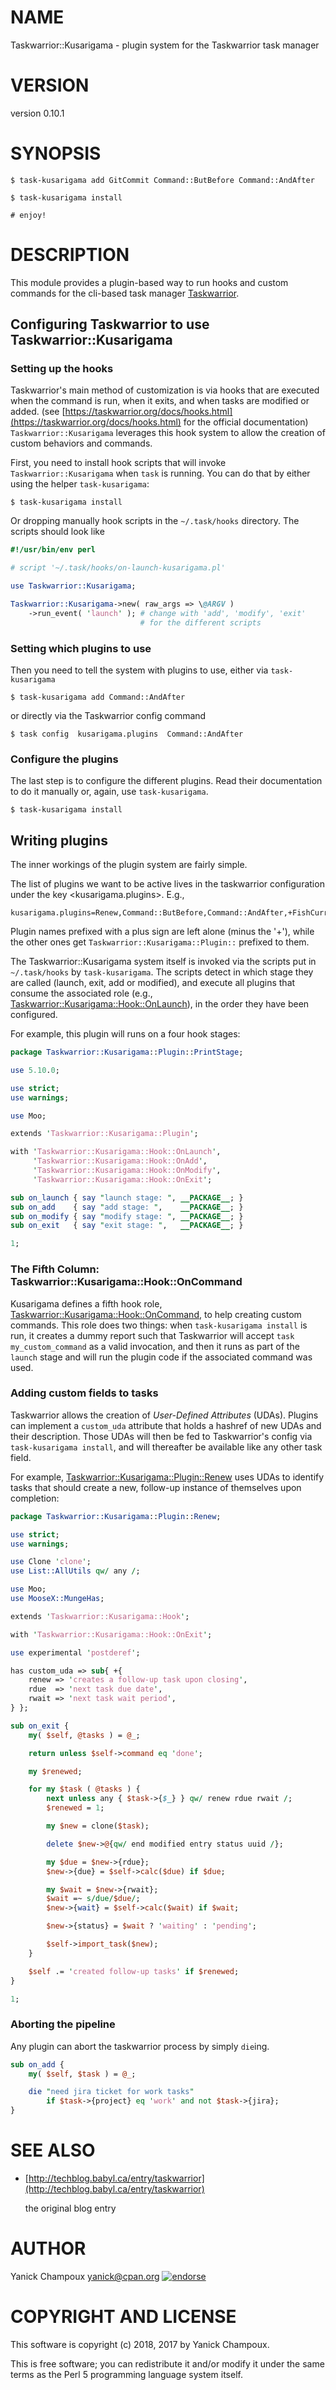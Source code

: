 # NAME

Taskwarrior::Kusarigama - plugin system for the Taskwarrior task manager

# VERSION

version 0.10.1

# SYNOPSIS

```
$ task-kusarigama add GitCommit Command::ButBefore Command::AndAfter

$ task-kusarigama install

# enjoy!
```

# DESCRIPTION

This module provides a plugin-based way to run hooks and custom
commands for the 
cli-based task manager [Taskwarrior](http://taskwarrior.org/).

## Configuring Taskwarrior to use Taskwarrior::Kusarigama

### Setting up the hooks

Taskwarrior's main method of customization is via hooks
that are executed when the command is run, when it exits, and when
tasks are modified or added. (see [https://taskwarrior.org/docs/hooks.html](https://taskwarrior.org/docs/hooks.html)
for the official documentation) `Taskwarrior::Kusarigama` leverages this
hook system to allow the creation of custom behaviors and commands.

First, you need to install hook scripts that will invoke `Taskwarrior::Kusarigama`
when `task` is running. You can do that by either using the helper `task-kusarigama`:

```
$ task-kusarigama install
```

Or dropping manually hook scripts in the `~/.task/hooks` directory. The scripts
should look like

```perl
#!/usr/bin/env perl

# script '~/.task/hooks/on-launch-kusarigama.pl'

use Taskwarrior::Kusarigama;

Taskwarrior::Kusarigama->new( raw_args => \@ARGV )
    ->run_event( 'launch' ); # change with 'add', 'modify', 'exit' 
                             # for the different scripts
```

### Setting which plugins to use

Then you need to tell the system with plugins to use, 
either via `task-kusarigama`

```
$ task-kusarigama add Command::AndAfter
```

or directly via the Taskwarrior config command

```
$ task config  kusarigama.plugins  Command::AndAfter
```

### Configure the plugins

The last step is to configure the different plugins. Read their 
documentation to do it manually or, again, use `task-kusarigama`.

```
$ task-kusarigama install
```

## Writing plugins

The inner workings of the plugin system are fairly simple.

The list of plugins we want to be active lives in the taskwarrior
configuration under the key <kusarigama.plugins>. E.g.,

```
kusarigama.plugins=Renew,Command::ButBefore,Command::AndAfter,+FishCurrent
```

Plugin names prefixed with a plus sign are left alone (minus the '+'),
while the other ones get `Taskwarrior::Kusarigama::Plugin::` prefixed to
them.

The Taskwarrior::Kusarigama system itself is invoked via the 
scripts put in `~/.task/hooks` by `task-kusarigama`. The scripts
detect in which stage they are called (launch, exit, add or modified),
and execute all plugins that consume the associated role (e.g., 
[Taskwarrior::Kusarigama::Hook::OnLaunch](https://metacpan.org/pod/Taskwarrior::Kusarigama::Hook::OnLaunch)), in the order they have been 
configured. 

For example, this plugin will runs on a four hook stages:

```perl
package Taskwarrior::Kusarigama::Plugin::PrintStage;

use 5.10.0;

use strict;
use warnings;

use Moo;

extends 'Taskwarrior::Kusarigama::Plugin';

with 'Taskwarrior::Kusarigama::Hook::OnLaunch',
     'Taskwarrior::Kusarigama::Hook::OnAdd',
     'Taskwarrior::Kusarigama::Hook::OnModify',
     'Taskwarrior::Kusarigama::Hook::OnExit';

sub on_launch { say "launch stage: ", __PACKAGE__; }
sub on_add    { say "add stage: ",    __PACKAGE__; }
sub on_modify { say "modify stage: ", __PACKAGE__; }
sub on_exit   { say "exit stage: ",   __PACKAGE__; }

1;
```

### The Fifth Column: Taskwarrior::Kusarigama::Hook::OnCommand

Kusarigama defines a fifth hook role,
[Taskwarrior::Kusarigama::Hook::OnCommand](https://metacpan.org/pod/Taskwarrior::Kusarigama::Hook::OnCommand), to help creating
custom commands. This role does two things: when
`task-kusarigama install` is run, it creates a dummy report
such that Taskwarrior will accept `task my_custom_command` as a 
valid invocation, and then it runs as part of the `launch`
stage and will run the plugin code if the associated command was used.

### Adding custom fields to tasks

Taskwarrior allows the creation of _User-Defined Attributes_ (UDAs). Plugins
can implement a `custom_uda` attribute that holds a hashref of 
new UDAs and their description. Those UDAs will then be fed to Taskwarrior's
config via `task-kusarigama install`, and will thereafter be available like
any other task field.

For example, [Taskwarrior::Kusarigama::Plugin::Renew](https://metacpan.org/pod/Taskwarrior::Kusarigama::Plugin::Renew) uses UDAs
to identify tasks that should create a new, follow-up instance
of themselves upon completion:

```perl
package Taskwarrior::Kusarigama::Plugin::Renew;

use strict;
use warnings;

use Clone 'clone';
use List::AllUtils qw/ any /;

use Moo;
use MooseX::MungeHas;

extends 'Taskwarrior::Kusarigama::Hook';

with 'Taskwarrior::Kusarigama::Hook::OnExit';

use experimental 'postderef';

has custom_uda => sub{ +{
    renew => 'creates a follow-up task upon closing',
    rdue  => 'next task due date',
    rwait => 'next task wait period',
} };

sub on_exit {
    my( $self, @tasks ) = @_;

    return unless $self->command eq 'done';

    my $renewed;

    for my $task ( @tasks ) {
        next unless any { $task->{$_} } qw/ renew rdue rwait /;
        $renewed = 1;

        my $new = clone($task);

        delete $new->@{qw/ end modified entry status uuid /};

        my $due = $new->{rdue};
        $new->{due} = $self->calc($due) if $due;

        my $wait = $new->{rwait};
        $wait =~ s/due/$due/;
        $new->{wait} = $self->calc($wait) if $wait;

        $new->{status} = $wait ? 'waiting' : 'pending';

        $self->import_task($new);
    }

    $self .= 'created follow-up tasks' if $renewed;
}

1;
```

### Aborting the pipeline

Any plugin can abort the taskwarrior process by simply `die`ing.

```perl
sub on_add {
    my( $self, $task ) = @_;

    die "need jira ticket for work tasks"
        if $task->{project} eq 'work' and not $task->{jira};
}
```

# SEE ALSO

- [http://techblog.babyl.ca/entry/taskwarrior](http://techblog.babyl.ca/entry/taskwarrior) 

    the original blog entry

# AUTHOR

Yanick Champoux <yanick@cpan.org> [![endorse](http://api.coderwall.com/yanick/endorsecount.png)](http://coderwall.com/yanick)

# COPYRIGHT AND LICENSE

This software is copyright (c) 2018, 2017 by Yanick Champoux.

This is free software; you can redistribute it and/or modify it under
the same terms as the Perl 5 programming language system itself.

